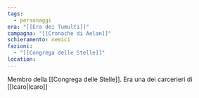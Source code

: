 ```yaml
---
tags:
  - personaggi
era: "[[Era dei Tumulti]]"
campagna: "[[Cronache di Aelan]]"
schieramento: nemici
fazioni:
  - "[[Congrega delle Stelle]]"
location:
---
```

Membro della [[Congrega delle Stelle]]. Era una dei carcerieri di [[Icaro|Icaro]]
